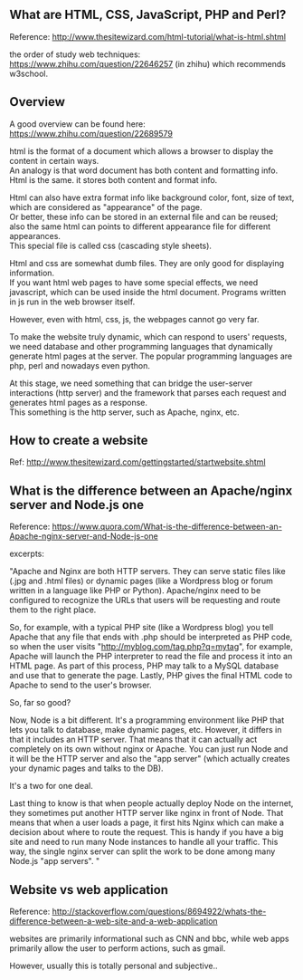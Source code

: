 What are HTML, CSS, JavaScript, PHP and Perl?
----------------------------

Reference: http://www.thesitewizard.com/html-tutorial/what-is-html.shtml

the order of study web techniques: https://www.zhihu.com/question/22646257 (in zhihu)
which recommends w3school.


Overview
----------------------------
A good overview can be found here: https://www.zhihu.com/question/22689579

html is the format of a document which allows a browser to display the content in certain ways.  
An analogy is that word document has both content and formatting info.
Html is the same. it stores both content and format info.

Html can also have extra format info like background color, font, size of text, which are considered as "appearance" of the page.  
Or better, these info can be stored in an external file and can be reused; 
also the same html can points to different appearance file for different appearances.  
This special file is called css (cascading style sheets).

Html and css are somewhat dumb files. 
They are only good for displaying information.  
If you want html web pages to have some special effects, we need javascript, which can be used inside the html document.
Programs written in js run in the web browser itself.

However, even with html, css, js, the webpages cannot go very far.

To make the website truly dynamic, which can respond to users' requests, we need database and 
other programming languages that dynamically generate html pages at the server.
The popular programming languages are php, perl and nowadays even python.

At this stage, we need something that can bridge the user-server interactions (http server) and 
the framework that parses each request and generates html pages as a response.  
This something is the http server, such as Apache, nginx, etc. 


How to create a website
-----------------------------
Ref: http://www.thesitewizard.com/gettingstarted/startwebsite.shtml


What is the difference between an Apache/nginx server and Node.js one
-------------------------------

Reference: https://www.quora.com/What-is-the-difference-between-an-Apache-nginx-server-and-Node-js-one

excerpts:

"Apache and Nginx are both HTTP servers. 
They can serve static files like (.jpg and .html files) 
or dynamic pages (like a Wordpress blog or forum written in a language like PHP or Python). 
Apache/nginx need to be configured to recognize the URLs that users will be requesting and route them to the right place.

So, for example, with a typical PHP site (like a Wordpress blog) 
you tell Apache that any file that ends with .php should be interpreted as PHP code, 
so when the user visits "http://myblog.com/tag.php?q=mytag", 
for example, Apache will launch the PHP interpreter to read the file and process it into an HTML page. 
As part of this process, PHP may talk to a MySQL database and use that to generate the page. 
Lastly, PHP gives the final HTML code to Apache to send to the user's browser.

So, far so good?

Now, Node is a bit different. 
It's a programming environment like PHP that lets you talk to database, make dynamic pages, etc. 
However, it differs in that it includes an HTTP server. 
That means that it can actually act completely on its own without nginx or Apache. 
You can just run Node and it will be the HTTP server 
and also the "app server" (which actually creates your dynamic pages and talks to the DB).

It's a two for one deal.

Last thing to know is that when people actually deploy Node on the internet, 
they sometimes put another HTTP server like nginx in front of Node. 
That means that when a user loads a page, it first hits Nginx which can make a decision about where to route the request. 
This is handy if you have a big site and need to run many Node instances to handle all your traffic. 
This way, the single nginx server can split the work to be done among many Node.js "app servers". "


Website vs web application
---------------------------

Reference: http://stackoverflow.com/questions/8694922/whats-the-difference-between-a-web-site-and-a-web-application

websites are primarily informational such as CNN and bbc,
while web apps primarily allow the user to perform actions, such as gmail.

However, usually this is totally personal and subjective..
